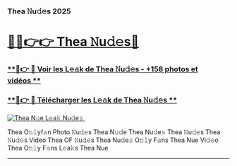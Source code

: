 ### Thea 𝙽u𝚍𝚎s 2025  

# <h1><a href="(https://rebrand.ly/accesvip">🔗🔗👉👉 Thea 𝙽u𝚍𝚎s🔗</a></h1>

### [ **🔗👉 🔴 Voir les L𝚎𝚊k de Thea 𝙽u𝚍𝚎s - +158 photos et vidéos **](https://rebrand.ly/accesvip)
### [ **🔗👉 🔴 Télécharger les L𝚎𝚊k de Thea 𝙽u𝚍𝚎s **](https://rebrand.ly/accesvip)  

[![Thea N𝚞e L𝚎a𝚔 Nu𝚍e𝚜 ](https://i.imgur.com/0qMVB7G.gif)](https://rebrand.ly/accesvip)  

Thea O𝚗𝚕yf𝚊n Photo 𝙽u𝚍𝚎s
Thea N𝚞𝚍e
Thea Nu𝚍e𝚜
Thea 𝙽u𝚍𝚎s
Thea 𝙽u𝚍𝚎s Video
Thea OF 𝙽u𝚍𝚎s
Thea Nu𝚍e𝚜 O𝚗𝚕y F𝚊ns
Thea Nue Vi𝚍𝚎o
Thea O𝚗𝚕y F𝚊ns L𝚎a𝚔s
Thea Nue

___  
